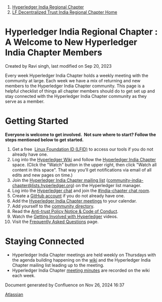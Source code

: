 1. [Hyperledger India Regional Chapter](index.html)
2. [LF Decentralized Trust India Regional Chapter Home](LF-Decentralized-Trust-India-Regional-Chapter-Home_19169282.html)

# Hyperledger India Regional Chapter : A Welcome to New Hyperledger India Chapter Members

Created by Ravi singh, last modified on Sep 20, 2023

Every week Hyperledger India Chapter holds a weekly meeting with the community at large. Each week we have a mix of returning and new members to the Hyperledger India Chapter community. This page is a helpful checklist of things all chapter members should do to get set up and stay connected with the Hyperledger India Chapter community as they serve as a member.  

# **Getting Started**

**Everyone is welcome to get involved.  Not sure where to start? Follow the steps mentioned below to get started.**

01. Get a free  [Linux Foundation ID (LFID)](https://lf-hyperledger.atlassian.net/wiki/display/CA/Setting+up+an+LFID) to access our tools if you do not already have one.
02. Log into the [Hyperledger Wiki](https://lf-hyperledger.atlassian.net) and follow the [Hyperledger India Chapter](https://lf-hyperledger.atlassian.netdisplay/HIRC/Hyperledger+India+Regional+Chapter+Home) space. (Click the "Watch" button in the upper right, then click "Watch all content in this space". That way you'll get notifications via email of all edits and new pages on time.)
03. Join the [Hyperledger India Chapter mailing list](https://lists.hyperledger.org/g/community-india-chapter) ([community-india-chapter@lists.hyperledger.org](mailto:community-india-chapter@lists.hyperledger.org)) on the Hyperledger list manager.
04. Log into the [Hyperledger chat](https://chat.hyperledger.org/) and join the [#india-chapter chat room](https://discord.com/channels/905194001349627914/942822085917556777).
05. Create a [GitHub account](https://github.com/) if you do not already have one.
06. Add the [Hyperledger India Chapter meetings](https://lf-hyperledger.atlassian.netpages/viewpage.action?pageId=41586990) to your calendar.
07. Add yourself to the [community directory](https://lf-hyperledger.atlassian.netdisplay/HIRC/Hyperledger+India+Membership+Directory).
08. Read the [Anti-trust Policy Notice &amp; Code of Conduct](https://lf-hyperledger.atlassian.netpages/viewpage.action?pageId=41587043).
09. Watch the [Getting Involved with Hyperledger](https://www.youtube.com/watch?v=58euvlEyXoc&list=PL0MZ85B_96CG8bAzHECSwFPCEO6sawD43) videos.
10. Visit the [Frequently Asked Questions](https://lf-hyperledger.atlassian.netdisplay/HYP/FAQ) page.
    

# **Staying Connected**

- Hyperledger India Chapter meetings are held weekly on Thursdays with the agenda building happening on the [wiki](https://lf-hyperledger.atlassian.netdisplay/HIRC/Hyperledger+India+Regional+Chapter+Home) and the Hyperledger India Chapter mailing list leading up to the meeting.
- Hyperledger India Chapter [meeting minutes](https://lf-hyperledger.atlassian.netdisplay/HIRC/HIRC+-+Meetings) are recorded on the wiki each week.

Document generated by Confluence on Nov 26, 2024 16:37

[Atlassian](http://www.atlassian.com/)
